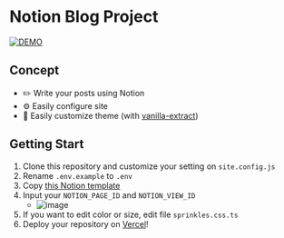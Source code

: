 # Notion Blog Project
[![DEMO](https://img.shields.io/badge/BLOG%20DEMO-2d55ff)](https://chipmunk-blog.vercel.app/)

## Concept
  - ✏️ Write your posts using Notion
  - ⚙️ Easily configure site
  - 🎨 Easily customize theme (with [vanilla-extract](https://github.com/vanilla-extract-css/vanilla-extract))

## Getting Start
  1. Clone this repository and customize your setting on `site.config.js`
  2. Rename `.env.example` to `.env`
  3. Copy [this Notion template](https://imian.notion.site/7cdd2b347b734b7caeb754d8701a4b57?v=c9d11f25b61b4d249d45f3b4dde4c2f2&pvs=4)
  4. Input your `NOTION_PAGE_ID` and `NOTION_VIEW_ID`
     - ![image](https://github.com/im-ian/notion-blog/assets/38205068/89d4248e-a8a3-4d51-822d-627b8d1f4f86)
  5. If you want to edit color or size, edit file `sprinkles.css.ts`
  6. Deploy your repository on [Vercel](https://vercel.com/)!
     
